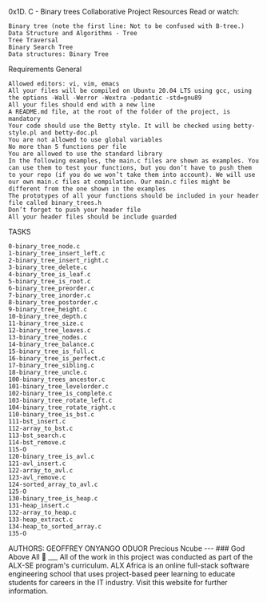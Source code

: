 0x1D. C - Binary trees
Collaborative Project
Resources
Read or watch:

    Binary tree (note the first line: Not to be confused with B-tree.)
    Data Structure and Algorithms - Tree
    Tree Traversal
    Binary Search Tree
    Data structures: Binary Tree

Requirements
General

    Allowed editors: vi, vim, emacs
    All your files will be compiled on Ubuntu 20.04 LTS using gcc, using the options -Wall -Werror -Wextra -pedantic -std=gnu89
    All your files should end with a new line
    A README.md file, at the root of the folder of the project, is mandatory
    Your code should use the Betty style. It will be checked using betty-style.pl and betty-doc.pl
    You are not allowed to use global variables
    No more than 5 functions per file
    You are allowed to use the standard library
    In the following examples, the main.c files are shown as examples. You can use them to test your functions, but you don’t have to push them to your repo (if you do we won’t take them into account). We will use our own main.c files at compilation. Our main.c files might be different from the one shown in the examples
    The prototypes of all your functions should be included in your header file called binary_trees.h
    Don’t forget to push your header file
    All your header files should be include guarded

TASKS

    0-binary_tree_node.c
    1-binary_tree_insert_left.c
    2-binary_tree_insert_right.c
    3-binary_tree_delete.c
    4-binary_tree_is_leaf.c
    5-binary_tree_is_root.c
    6-binary_tree_preorder.c
    7-binary_tree_inorder.c
    8-binary_tree_postorder.c
    9-binary_tree_height.c
    10-binary_tree_depth.c
    11-binary_tree_size.c
    12-binary_tree_leaves.c
    13-binary_tree_nodes.c
    14-binary_tree_balance.c
    15-binary_tree_is_full.c
    16-binary_tree_is_perfect.c
    17-binary_tree_sibling.c
    18-binary_tree_uncle.c
    100-binary_trees_ancestor.c
    101-binary_tree_levelorder.c
    102-binary_tree_is_complete.c
    103-binary_tree_rotate_left.c
    104-binary_tree_rotate_right.c
    110-binary_tree_is_bst.c
    111-bst_insert.c
    112-array_to_bst.c
    113-bst_search.c
    114-bst_remove.c
    115-O
    120-binary_tree_is_avl.c
    121-avl_insert.c
    122-array_to_avl.c
    123-avl_remove.c
    124-sorted_array_to_avl.c
    125-O
    130-binary_tree_is_heap.c
    131-heap_insert.c
    132-array_to_heap.c
    133-heap_extract.c
    134-heap_to_sorted_array.c
    135-O

AUTHORS:
GEOFFREY ONYANGO ODUOR
Precious Ncube
--- ### God Above All 🙏 ___ All of the work in this project was conducted as part of the ALX-SE program's curriculum. ALX Africa is an online full-stack software engineering school that uses project-based peer learning to educate students for careers in the IT industry. Visit this website for further information. 
